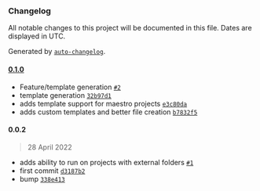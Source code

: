 ### Changelog

All notable changes to this project will be documented in this file. Dates are displayed in UTC.

Generated by [`auto-changelog`](https://github.com/CookPete/auto-changelog).

#### [0.1.0](https://github.com/georgejecook/vscode-maestro-roku/compare/0.55.4...0.1.0)

- Feature/template generation [`#2`](https://github.com/georgejecook/vscode-maestro-roku/pull/2)
- template generation [`32b97d1`](https://github.com/georgejecook/vscode-maestro-roku/commit/32b97d110f7e24599bd91e7609a19763c9926ba2)
- adds template support for maestro projects [`e3c80da`](https://github.com/georgejecook/vscode-maestro-roku/commit/e3c80dae012694ed1e1dbb28d5a24571c1184bae)
- adds custom templates and better file creation [`b7832f5`](https://github.com/georgejecook/vscode-maestro-roku/commit/b7832f5410ebf8c2541eb6a498fe009490ec73d6)

#### 0.0.2

> 28 April 2022

- adds ability to run on projects with external folders [`#1`](https://github.com/georgejecook/vscode-maestro-roku/pull/1)
- first commit [`d3187b2`](https://github.com/georgejecook/vscode-maestro-roku/commit/d3187b2a2b7e1ea88b7d0b7eae6c5c7d33d9152f)
- bump [`338e413`](https://github.com/georgejecook/vscode-maestro-roku/commit/338e4136d2519b090bc8c19c9d7aef749b931319)
